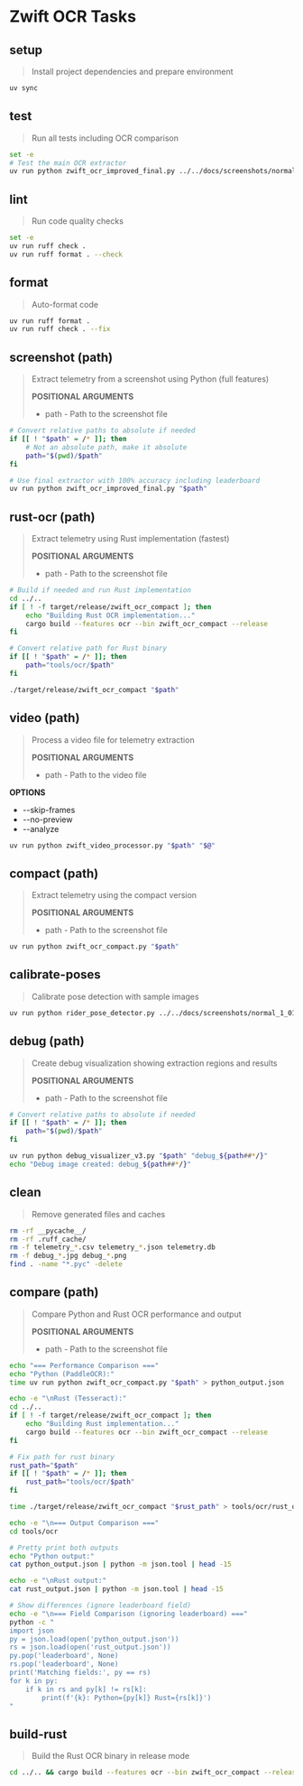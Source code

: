 # Zwift OCR Tasks

## setup
> Install project dependencies and prepare environment

~~~bash
uv sync
~~~

## test
> Run all tests including OCR comparison

~~~bash
set -e
# Test the main OCR extractor
uv run python zwift_ocr_improved_final.py ../../docs/screenshots/normal_1_01_16_02_21.jpg
~~~

## lint
> Run code quality checks

~~~bash
set -e
uv run ruff check .
uv run ruff format . --check
~~~

## format
> Auto-format code

~~~bash
uv run ruff format .
uv run ruff check . --fix
~~~

## screenshot (path)
> Extract telemetry from a screenshot using Python (full features)
>
> **POSITIONAL ARGUMENTS**
> * path - Path to the screenshot file

~~~bash
# Convert relative paths to absolute if needed
if [[ ! "$path" = /* ]]; then
    # Not an absolute path, make it absolute
    path="$(pwd)/$path"
fi

# Use final extractor with 100% accuracy including leaderboard
uv run python zwift_ocr_improved_final.py "$path"
~~~

## rust-ocr (path)
> Extract telemetry using Rust implementation (fastest)
>
> **POSITIONAL ARGUMENTS**  
> * path - Path to the screenshot file

~~~bash
# Build if needed and run Rust implementation
cd ../..
if [ ! -f target/release/zwift_ocr_compact ]; then
    echo "Building Rust OCR implementation..."
    cargo build --features ocr --bin zwift_ocr_compact --release
fi

# Convert relative path for Rust binary
if [[ ! "$path" = /* ]]; then
    path="tools/ocr/$path"
fi

./target/release/zwift_ocr_compact "$path"
~~~

## video (path)
> Process a video file for telemetry extraction
>
> **POSITIONAL ARGUMENTS**
> * path - Path to the video file

**OPTIONS**
* --skip-frames
* --no-preview
* --analyze

~~~bash
uv run python zwift_video_processor.py "$path" "$@"
~~~

## compact (path)
> Extract telemetry using the compact version
>
> **POSITIONAL ARGUMENTS**
> * path - Path to the screenshot file

~~~bash
uv run python zwift_ocr_compact.py "$path"
~~~

## calibrate-poses
> Calibrate pose detection with sample images

~~~bash
uv run python rider_pose_detector.py ../../docs/screenshots/normal_1_01_16_02_21.jpg
~~~

## debug (path)
> Create debug visualization showing extraction regions and results
>
> **POSITIONAL ARGUMENTS**
> * path - Path to the screenshot file

~~~bash
# Convert relative paths to absolute if needed
if [[ ! "$path" = /* ]]; then
    path="$(pwd)/$path"
fi

uv run python debug_visualizer_v3.py "$path" "debug_${path##*/}"
echo "Debug image created: debug_${path##*/}"
~~~

## clean
> Remove generated files and caches

~~~bash
rm -rf __pycache__/
rm -rf .ruff_cache/
rm -f telemetry_*.csv telemetry_*.json telemetry.db
rm -f debug_*.jpg debug_*.png
find . -name "*.pyc" -delete
~~~

## compare (path)
> Compare Python and Rust OCR performance and output
>
> **POSITIONAL ARGUMENTS**
> * path - Path to the screenshot file

~~~bash
echo "=== Performance Comparison ==="
echo "Python (PaddleOCR):"
time uv run python zwift_ocr_compact.py "$path" > python_output.json

echo -e "\nRust (Tesseract):"
cd ../..
if [ ! -f target/release/zwift_ocr_compact ]; then
    echo "Building Rust implementation..."
    cargo build --features ocr --bin zwift_ocr_compact --release
fi

# Fix path for rust binary
rust_path="$path"
if [[ ! "$path" = /* ]]; then
    rust_path="tools/ocr/$path"
fi

time ./target/release/zwift_ocr_compact "$rust_path" > tools/ocr/rust_output.json

echo -e "\n=== Output Comparison ==="
cd tools/ocr

# Pretty print both outputs
echo "Python output:"
cat python_output.json | python -m json.tool | head -15

echo -e "\nRust output:"  
cat rust_output.json | python -m json.tool | head -15

# Show differences (ignore leaderboard field)
echo -e "\n=== Field Comparison (ignoring leaderboard) ==="
python -c "
import json
py = json.load(open('python_output.json'))
rs = json.load(open('rust_output.json'))
py.pop('leaderboard', None)
rs.pop('leaderboard', None)
print('Matching fields:', py == rs)
for k in py:
    if k in rs and py[k] != rs[k]:
        print(f'{k}: Python={py[k]} Rust={rs[k]}')
"
~~~

## build-rust
> Build the Rust OCR binary in release mode

~~~bash
cd ../.. && cargo build --features ocr --bin zwift_ocr_compact --release
~~~